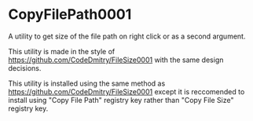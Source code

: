 # CopyFilePath0001
A utility to get size of the file path on right click or as a second argument.

This utility is made in the style of https://github.com/CodeDmitry/FileSize0001 with the same design decisions.

This utility is installed using the same method as https://github.com/CodeDmitry/FileSize0001 except it is reccomended to install using "Copy File Path" registry key rather than "Copy File Size" registry key.
